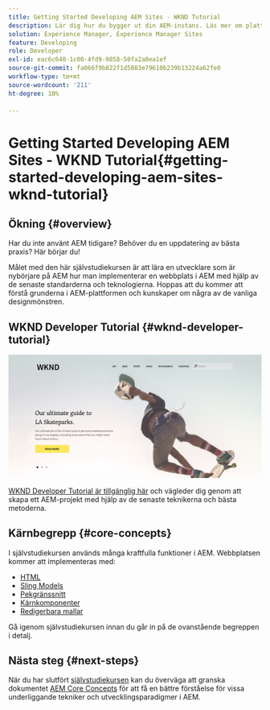 ```yaml
---
title: Getting Started Developing AEM Sites - WKND Tutorial
description: Lär dig hur du bygger ut din AEM-instans. Läs mer om plattformen och komponenterna och hitta information om utvecklingsverktyg och personalisering.
solution: Experience Manager, Experience Manager Sites
feature: Developing
role: Developer
exl-id: eac6c640-1c00-4fd9-9858-50fa2a0ea1ef
source-git-commit: fa066f9b822f1d5883e79610b239b13224a62fe0
workflow-type: tm+mt
source-wordcount: '211'
ht-degree: 10%

---
```


# Getting Started Developing AEM Sites - WKND Tutorial{#getting-started-developing-aem-sites-wknd-tutorial}

## Ökning {#overview}

Har du inte använt AEM tidigare? Behöver du en uppdatering av bästa praxis? Här börjar du!

Målet med den här självstudiekursen är att lära en utvecklare som är nybörjare på AEM hur man implementerar en webbplats i AEM med hjälp av de senaste standarderna och teknologierna. Hoppas att du kommer att förstå grunderna i AEM-plattformen och kunskaper om några av de vanliga designmönstren.

## WKND Developer Tutorial {#wknd-developer-tutorial}

![WKND](assets/screen_shot_2018-11-23at152453.png)

[WKND Developer Tutorial är tillgänglig här](https://experienceleague.adobe.com/docs/experience-manager-learn/getting-started-wknd-tutorial-develop/overview.html) och vägleder dig genom att skapa ett AEM-projekt med hjälp av de senaste teknikerna och bästa metoderna.

## Kärnbegrepp {#core-concepts}

I självstudiekursen används många kraftfulla funktioner i AEM. Webbplatsen kommer att implementeras med:

* [HTML](https://experienceleague.adobe.com/docs/experience-manager-htl/content/overview.html)
* [Sling Models](https://sling.apache.org/documentation/bundles/models.html)
* [Pekgränssnitt](/help/sites-developing/touch-ui-concepts.md)
* [Kärnkomponenter](https://experienceleague.adobe.com/docs/experience-manager-core-components/using/introduction.html)
* [Redigerbara mallar](/help/sites-developing/page-templates-editable.md)

Gå igenom självstudiekursen innan du går in på de ovanstående begreppen i detalj.

## Nästa steg {#next-steps}

När du har slutfört [självstudiekursen](https://helpx.adobe.com/experience-manager/kt/sites/using/getting-started-wknd-tutorial-develop.html) kan du överväga att granska dokumentet [AEM Core Concepts](/help/sites-developing/the-basics.md) för att få en bättre förståelse för vissa underliggande tekniker och utvecklingsparadigmer i AEM.
